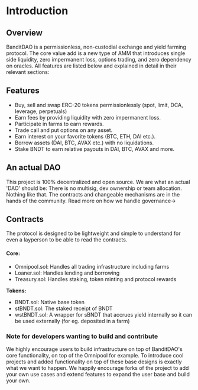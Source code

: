 # Introduction

## Overview

BanditDAO is a permissionless, non-custodial exchange and yield farming protocol. The core value add is a new type of AMM that introduces single side liquidity, zero impermanent loss, options trading, and zero dependency  on oracles. All features are listed below and explained in detail in their relevant sections:

## Features

* Buy, sell and swap ERC-20 tokens permissionlessly (spot, limit, DCA, leverage, perpetuals)
* Earn fees by providing liquidity with zero impermanent loss.
* Participate in farms to earn rewards.
* Trade call and put options on any asset.
* Earn interest on your favorite tokens (BTC, ETH, DAI etc.).
* Borrow assets (DAI, BTC, AVAX etc.) with no liquidations.
* Stake BNDT to earn relative payouts in DAI, BTC, AVAX and more.

## An actual DAO

This project is 100% decentralized and open source. We are what an actual 'DAO' should be: There is no multisig, dev ownership or team allocation. Nothing like that. The contracts and changeable mechanisms are in the hands of the community. Read more on how we handle governance->

## Contracts

The protocol is designed to be lightweight and simple to understand for even a layperson to be able to read the contracts.

#### Core:

* Omnipool.sol: Handles all trading infrastructure including farms
* Loaner.sol: Handles lending and borrowing
* Treasury.sol: Handles staking, token minting and protocol rewards

**Tokens:**

* BNDT.sol: Native base token
* stBNDT.sol: The staked receipt of BNDT
* wstBNDT.sol: A wrapper for sBNDT that accrues yield internally so it can be used externally (for eg. deposited in a farm)

### Note for developers wanting to build and contribute

We highly encourage users to build infrastructure on top of BanditDAO's core functionality, on top of the Omnipool for example. To introduce cool projects and added functionality on top of these base designs is exactly what we want to happen. We happily encourage forks of the project to add your own use cases and extend features to expand the user base and build your own.

